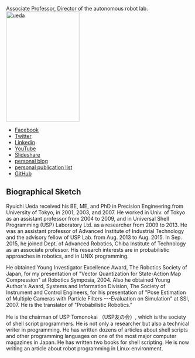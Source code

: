 Associate Professor, Director of the autonomous robot lab.
<a href="https://lab.ueda.asia/wp-content/uploads/2015/09/ueda.jpg"><img src="https://lab.ueda.asia/wp-content/uploads/2015/09/ueda-200x300.jpg" alt="ueda" width="200" height="300" class="alignright size-medium wp-image-106" /></a>

<div class="social-profile">
 <ul>
 <li class="facebook"><a href="https://www.facebook.com/profile.php?id=675930229170437#!/profile.php?id=675930229170437" title="Facebook" target="_blank">Facebook</a></li>
 <li class="twitter"><a href="https://twitter.com/ryuichiueda" title="Twitter" target="_blank">Twitter</a></li>
 <li class="linkedin"><a href="https://www.linkedin.com/profile/view?id=172472847" title="Linkedin" target="_blank">Linkedin</a></li>
 <li class="you-tube"><a href="https://www.youtube.com/user/ryuichiueda/videos" title="YouTube" target="_blank">YouTube</a></li>
 <li class="slideshare"><a href="http://www.slideshare.net/ryuichiueda" title="Slideshare" target="_blank">Slideshare</a></li>
<li><a href="https://blog.ueda.asia" target="_blank">personal blog</a></li>
<li><a href="https://blog.ueda.asia/?page_id=728" target="_blank">personal publication list</a></li>
<li><a target="_blank" href="https://github.com/ryuichiueda">GitHub</a></li>
 </ul>


</div>



<div style="clear:both" />


<h2>Biographical Sketch</h2>

Ryuichi Ueda received his BE, ME, and PhD in Precision Engineering from University of Tokyo, in 2001, 2003, and 2007. He worked in Univ. of Tokyo as an assistant professor from 2004 to 2009, and in Universal Shell Programming (USP) Laboratory Ltd. as a researcher from 2009 to 2013. He was an assistant professor of Advanced Institute of Industrial Technology and the advisory fellow of USP Lab. from Aug. 2013 to Aug. 2015. In Sep. 2015, he joined Dept. of Advanced Robotics, Chiba Institute of Technology as an associate professor. His research interests are in probabilistic approaches in robotics, and in UNIX programming.

He obtained Young Investigator Excellence Award, The Robotics Society of Japan, for my presentation of "Vector Quantization for State-Action Map Compression" at Robotics Symposia, 2004. Also he obtained Young Author's Award, Systems and Information Division, The Society of Instrument and Control Engineers, for his presentation of "Pose Estimation of Multiple Cameras with Particle Filters ---Evaluation on Simulation" at SSI, 2007. He is the translator of "Probabilistic Robotics."

He is the chairman of USP Tomonokai （USP友の会）, which is the society of shell script programmers. He is not only a researcher but also a technical writer in programming. He has written dozens of articles about shell scripts and other programming languages on one of the most major computer magazines in Japan. He has written two books for shell scripting. He is now writing an article about robot programming in Linux environment.
